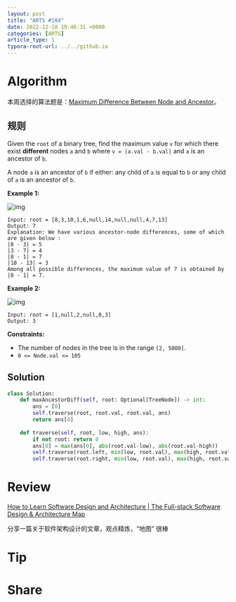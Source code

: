 ```yaml
---
layout: post
title: "ARTS #184"
date: 2022-12-18 19:46:31 +0800
categories: [ARTS]
article_type: 1
typora-root-url: ../../github.io
---
```



# Algorithm

本周选择的算法题是：[Maximum Difference Between Node and Ancestor](https://leetcode.com/problems/maximum-difference-between-node-and-ancestor/description/)。


## 规则

Given the `root` of a binary tree, find the maximum value `v` for which there exist **different** nodes `a` and `b` where `v = |a.val - b.val|` and `a` is an ancestor of `b`.

A node `a` is an ancestor of `b` if either: any child of `a` is equal to `b` or any child of `a` is an ancestor of `b`.

 

**Example 1:**

![img](https://assets.leetcode.com/uploads/2020/11/09/tmp-tree.jpg)

```
Input: root = [8,3,10,1,6,null,14,null,null,4,7,13]
Output: 7
Explanation: We have various ancestor-node differences, some of which are given below :
|8 - 3| = 5
|3 - 7| = 4
|8 - 1| = 7
|10 - 13| = 3
Among all possible differences, the maximum value of 7 is obtained by |8 - 1| = 7.
```

**Example 2:**

![img](https://assets.leetcode.com/uploads/2020/11/09/tmp-tree-1.jpg)

```
Input: root = [1,null,2,null,0,3]
Output: 3
```

 

**Constraints:**

- The number of nodes in the tree is in the range `[2, 5000]`.
- `0 <= Node.val <= 105`

## Solution

```python
class Solution:
    def maxAncestorDiff(self, root: Optional[TreeNode]) -> int:
        ans = [0]
        self.traverse(root, root.val, root.val, ans)
        return ans[0]
    
    def traverse(self, root, low, high, ans):
        if not root: return 0
        ans[0] = max(ans[0], abs(root.val-low), abs(root.val-high))
        self.traverse(root.left, min(low, root.val), max(high, root.val), ans)
        self.traverse(root.right, min(low, root.val), max(high, root.val), ans)
```


# Review

[How to Learn Software Design and Architecture | The Full-stack Software Design & Architecture Map](https://khalilstemmler.com/articles/software-design-architecture/full-stack-software-design/)

分享一篇关于软件架构设计的文章，观点精炼，“地图” 很棒

# Tip



# Share

